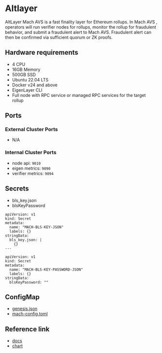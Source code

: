 # Altlayer
AltLayer Mach AVS is a fast finality layer for Ethereum rollups. In Mach AVS , operators will run verifier nodes for rollups, monitor the rollup for fraudulent behavior, and submit a fraudulent alert to Mach AVS. Fraudulent alert can then be confirmed via sufficient quorum or ZK proofs.

## Hardware requirements
- 4 CPU
- 16GB Memory
- 500GB SSD
- Ubuntu 22.04 LTS
- Docker v24 and above
- EigenLayer CLI
- Full node with RPC service or managed RPC services for the target rollup

## Ports
### External Cluster Ports
- N/A

### Internal Cluster Ports
- node api: `9010`
- eigen metrics: `9090`
- verifier metrics: `9094`

## Secrets
- bls_key.json
- blsKeyPassword
```
apiVersion: v1
kind: Secret
metadata:
  name: "MACH-BLS-KEY-JSON"
  labels: {}
stringData:
  bls_key.json: |
    {}
---

apiVersion: v1
kind: Secret
metadata:
  name: "MACH-BLS-KEY-PASSWORD-JSON"
  labels: {}
stringData:
  blsKeyPassword: ""
```

## ConfigMap
- [genesis.json](https://github.com/alt-research/mach-avs-operator-setup/tree/master)
- [mach-config.toml](https://github.com/alt-research/mach-avs-operator-setup/tree/master)

## Reference link
- [docs](https://docs.altlayer.io/altlayer-documentation/altlayer-facilitated-actively-validated-services/altlayer-mach-avs-for-op-mainnet/operator-guide)
- [chart](https://github.com/alt-research/mach-avs-operator-setup/tree/master/helm-charts/mach-operator)
